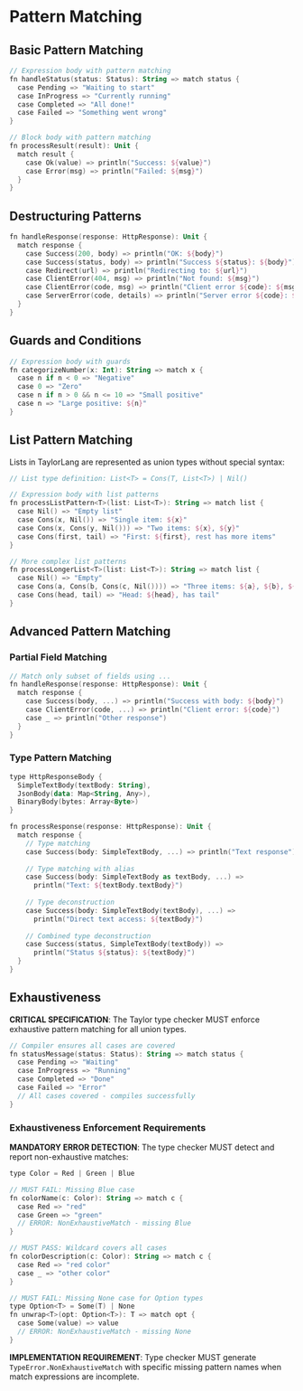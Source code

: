 # Pattern Matching

## Basic Pattern Matching

```kotlin
// Expression body with pattern matching
fn handleStatus(status: Status): String => match status {
  case Pending => "Waiting to start"
  case InProgress => "Currently running"
  case Completed => "All done!"
  case Failed => "Something went wrong"
}

// Block body with pattern matching
fn processResult(result): Unit {
  match result {
    case Ok(value) => println("Success: ${value}")
    case Error(msg) => println("Failed: ${msg}")
  }
}
```

## Destructuring Patterns

```kotlin
fn handleResponse(response: HttpResponse): Unit {
  match response {
    case Success(200, body) => println("OK: ${body}")
    case Success(status, body) => println("Success ${status}: ${body}")
    case Redirect(url) => println("Redirecting to: ${url}")
    case ClientError(404, msg) => println("Not found: ${msg}")
    case ClientError(code, msg) => println("Client error ${code}: ${msg}")
    case ServerError(code, details) => println("Server error ${code}: ${details}")
  }
}
```

## Guards and Conditions

```kotlin
// Expression body with guards
fn categorizeNumber(x: Int): String => match x {
  case n if n < 0 => "Negative"
  case 0 => "Zero"
  case n if n > 0 && n <= 10 => "Small positive"
  case n => "Large positive: ${n}"
}
```

## List Pattern Matching

Lists in TaylorLang are represented as union types without special syntax:

```kotlin
// List type definition: List<T> = Cons(T, List<T>) | Nil()

// Expression body with list patterns
fn processListPattern<T>(list: List<T>): String => match list {
  case Nil() => "Empty list"
  case Cons(x, Nil()) => "Single item: ${x}"
  case Cons(x, Cons(y, Nil())) => "Two items: ${x}, ${y}"
  case Cons(first, tail) => "First: ${first}, rest has more items"
}

// More complex list patterns
fn processLongerList<T>(list: List<T>): String => match list {
  case Nil() => "Empty"
  case Cons(a, Cons(b, Cons(c, Nil()))) => "Three items: ${a}, ${b}, ${c}"
  case Cons(head, tail) => "Head: ${head}, has tail"
}
```

## Advanced Pattern Matching

### Partial Field Matching
```kotlin
// Match only subset of fields using ...
fn handleResponse(response: HttpResponse): Unit {
  match response {
    case Success(body, ...) => println("Success with body: ${body}")
    case ClientError(code, ...) => println("Client error: ${code}")
    case _ => println("Other response")
  }
}
```

### Type Pattern Matching
```kotlin
type HttpResponseBody {
  SimpleTextBody(textBody: String),
  JsonBody(data: Map<String, Any>),
  BinaryBody(bytes: Array<Byte>)
}

fn processResponse(response: HttpResponse): Unit {
  match response {
    // Type matching
    case Success(body: SimpleTextBody, ...) => println("Text response")
    
    // Type matching with alias
    case Success(body: SimpleTextBody as textBody, ...) => 
      println("Text: ${textBody.textBody}")
    
    // Type deconstruction
    case Success(body: SimpleTextBody(textBody), ...) => 
      println("Direct text access: ${textBody}")
    
    // Combined type deconstruction
    case Success(status, SimpleTextBody(textBody)) => 
      println("Status ${status}: ${textBody}")
  }
}
```

## Exhaustiveness

**CRITICAL SPECIFICATION**: The Taylor type checker MUST enforce exhaustive pattern matching for all union types.

```kotlin
// Compiler ensures all cases are covered
fn statusMessage(status: Status): String => match status {
  case Pending => "Waiting"
  case InProgress => "Running"
  case Completed => "Done"
  case Failed => "Error"
  // All cases covered - compiles successfully
}
```

### Exhaustiveness Enforcement Requirements

**MANDATORY ERROR DETECTION**: The type checker MUST detect and report non-exhaustive matches:

```kotlin
type Color = Red | Green | Blue

// MUST FAIL: Missing Blue case
fn colorName(c: Color): String => match c {
  case Red => "red"
  case Green => "green"
  // ERROR: NonExhaustiveMatch - missing Blue
}

// MUST PASS: Wildcard covers all cases
fn colorDescription(c: Color): String => match c {
  case Red => "red color"
  case _ => "other color"
}

// MUST FAIL: Missing None case for Option types
type Option<T> = Some(T) | None
fn unwrap<T>(opt: Option<T>): T => match opt {
  case Some(value) => value
  // ERROR: NonExhaustiveMatch - missing None
}
```

**IMPLEMENTATION REQUIREMENT**: Type checker MUST generate `TypeError.NonExhaustiveMatch` with specific missing pattern names when match expressions are incomplete.

